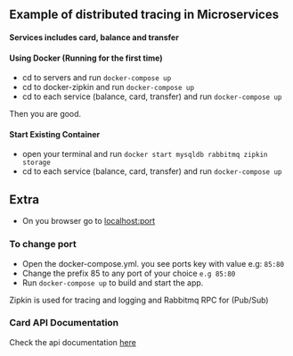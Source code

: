  ## Example of distributed tracing in Microservices
 
 #### Services includes card, balance and transfer
 
 #### Using Docker (Running for the first time) ####
 - cd to servers and run `docker-compose up`
 - cd to docker-zipkin and run `docker-compose up` 
 - cd to each service (balance, card, transfer) and run `docker-compose up`
 
 Then you are good.
 
 #### Start Existing Container ####
 - open your terminal and run `docker start mysqldb rabbitmq zipkin storage`
 - cd to each service (balance, card, transfer) and run `docker-compose up`
 
 ## Extra
  - On you browser go to [localhost:port](http://127.0.0.1:80)
 
 ### To change port
  - Open the docker-compose.yml. you see ports key with value e.g: `85:80` 
  - Change the prefix 85 to any port of your choice `e.g 85:80`
  - Run `docker-compose up` to build and start the app.
 
 Zipkin is used for tracing and logging and Rabbitmq RPC for (Pub/Sub)
 
 ### Card API Documentation
 Check the api documentation [here](https://documenter.getpostman.com/view/1419985/RzZFBbjy)
